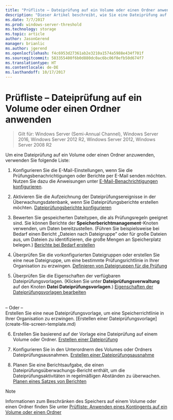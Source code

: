 ```yaml
---
title: "Prüfliste – Dateiprüfung auf ein Volume oder einen Ordner anwenden"
description: "Dieser Artikel beschreibt, wie Sie eine Dateiprüfung auf ein Volume oder einen Ordner anwenden."
ms.date: 7/7/2017
ms.prod: windows-server-threshold
ms.technology: storage
ms.topic: article
author: JasonGerend
manager: brianlic
ms.author: jgerend
ms.openlocfilehash: f4c6953d27361ab2e3210a1574a5988e434f701f
ms.sourcegitcommit: 583355400f6b0d880dc0ac6bc06f0efb50d674f7
ms.translationtype: HT
ms.contentlocale: de-DE
ms.lasthandoff: 10/17/2017
---
```

# <a name="checklist---apply-a-file-screen-to-a-volume-or-folder"></a>Prüfliste – Dateiprüfung auf ein Volume oder einen Ordner anwenden

> Gilt für: Windows Server (Semi-Annual Channel), Windows Server 2016, Windows Server 2012 R2, Windows Server 2012, Windows Server 2008 R2

Um eine Dateiprüfung auf ein Volume oder einen Ordner anzuwenden, verwenden Sie folgende Liste:
1. Konfigurieren Sie die E-Mail-Einstellungen, wenn Sie die Prüfungsbenachrichtigungen oder Berichte per E-Mail senden möchten. Nutzen Sie dazu die Anweisungen unter [E-Mail-Benachrichtigungen konfigurieren](configure-email-notifications.md).

2. Aktivieren Sie die Aufzeichnung der Dateiprüfungsereignisse in der Überwachungsdatenbank, wenn Sie Dateiprüfungsberichte erstellen möchten.
[Dateiprüfungsberichte konfigurieren](configure-file-screen-audit.md)

3. Bewerten Sie gespeicherten Dateitypen, die als Prüfungsregeln geeignet sind. Sie können Berichte der **Speicherberichtmanagement**-Knoten verwenden, um Daten bereitzustellen. (Führen Sie beispielsweise bei Bedarf einen Bericht „Dateien nach Dateigruppe” oder für große Dateien aus, um Dateien zu identifizieren, die große Mengen an Speicherplatz belegen.) [Berichte bei Bedarf erstellen](generate-reports-on-demand.md) 

4. Überprüfen Sie die vorkonfigurierten Dateigruppen oder erstellen Sie eine neue Dateigruppe, um eine bestimmte Prüfungsrichtlinie in Ihrer Organisation zu erzwingen. [Definieren von Dateigruppen für die Prüfung](define-file-groups-for-screening.md)  

5. Überprüfen Sie die Eigenschaften der verfügbaren Dateiprüfungsvorlagen. (Klicken Sie unter **Dateiprüfungsverwaltung** auf den Knoten **Datei Dateiprüfungsvorlagen**.) [Eigenschaften der Dateiprüfungsvorlagen bearbeiten](edit-file-screen-template-properties.md) 
<br />
 – Oder –
 <br /> Erstellen Sie eine neue Dateiprüfungsvorlage, um eine Speicherrichtlinie in Ihrer Organisation zu erzwingen.  [Erstellen einer Dateiprüfungsvorlage](create-file-screen-template.md) 

6. Erstellen Sie basierend auf der Vorlage eine Dateiprüfung auf einem Volume oder Ordner. 
 [Erstellen einer Dateiprüfung](create-file-screen.md)
 
7. Konfigurieren Sie in den Unterordnern des Volumes oder Ordners Dateiprüfungsausnahmen. [Erstellen einer Dateiprüfungsausnahme](create-file-screen-exception.md) 

8. Planen Sie eine Berichtsaufgabe, die einen Dateiprüfungsüberwachungs-Bericht enthält, um die Dateiprüfungsaktivitäten in regelmäßigen Abständen zu überwachen.
  [Planen eines Satzes von Berichten](schedule-set-of-reports.md)


> [!NOTE]
> Informationen zum Beschränken des Speichers auf einem Volume oder einen Ordner finden Sie unter [Prüfliste: Anwenden eines Kontingents auf ein Volume oder einen Ordner](checklist-apply-file-screen-to-volume-or-folder.md)
